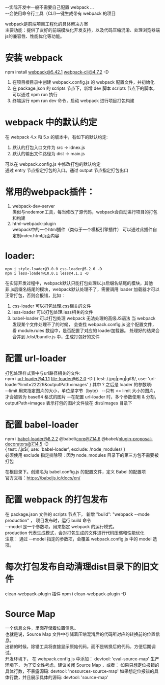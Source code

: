 --实际开发中一般不需要自己配置 webpack ...  
--会使用命令行工具（CLI)一键生成带有 webpack 的项目  


webpack是前端项目工程化的具体解决方案  
主要功能：提供了友好的前端模块化开发支持，以及代码压缩混淆、处理浏览器端js的兼容性、性能优化等功能。  

# 安装 webpack
npm install webpack@5.42.1 webpack-cli@4.7.2 -D  
1. 在项目根目录中创建 webpack.config.js 的 webpack 配置文件，并初始化
2. 在 package.json 的 scripts 节点下，新增 dev 脚本
    scripts 节点下的脚本，可以通过 npm run 执行
3. 终端运行 npm run dev 命令，启动 webpack 进行项目打包构建

# webpack 中的默认约定
在 webpack 4.x 和 5.x 的版本中，有如下的默认约定:   
1. 默认的打包入口文件为 src -> idnex.js
2. 默认的输出文件路径为 dist -> main.js

可以在 webpack.config.js 中修改打包的默认约定  
通过 entry 节点指定打包的入口。通过 output 节点指定打包出口  

# 常用的webpack插件：
1. webpack-dev-server  
    类似与nodemon工具，每当修改了源代码，webpack会自动进行项目的打包和构建
2. html-webpack-plugin  
    webpack中的一个html插件（类似于一个模板引擎插件）
    可以通过此插件自定制index.html页面内容


# loader:  
    npm i style-loader@3.0.0 css-loader@5.2.6 -D  
    npm i less-loader@10.0.1 less@4.1.1 -D  
在实际开发过程中，webpack默认只能打包处理以.js后缀名结尾的模块，其他非.js后缀名结尾的模块，webpack默认处理不了，需要调用 loader 加载器才可以正常打包，否则会报错，比如：
1. css-loader 可以打包处理.css相关的文件
2. less-loader 可以打包处理.less相关的文件
3. babel-loader 可以打包处理 webpack 无法处理的高级JS语法
当 webpack 发现某个文件处理不了的时候， 会查找 webpack.config.js 这个配置文件，看 module.rules 数组中，是否配置了对应的 loader加载器。
处理好的结果会合并到 /dist/bundle.js 中，生成打包好的文件


# 配置 url-loader
打包处理样式表中与url路径相关的文件:  
    npm i url-loader@4.1.1 file-loader@6.2.0 -D
    { test: /\.jpg|png|gif$/, use: 'url-loader?limit=22229&outputPath=images' }
其中 ? 之后是 loader 的参数项:  
  --limit 用来指定图片的大小，单位是字节（byte）
  --只有 <= limit 大小的图片，才会被转为 base64 格式的图片
  --在配置 url-loader 时，多个参数使用 & 分割，outputPath=images 表示打包的图片文件放在 dist/images 目录下


# 配置 babel-loader
npm i babel-loader@8.2.2 @babel/core@7.14.6 @babel/plugin-proposal-decorators@7.14.5 -D  
{ test: /\.js$/, use: 'babel-loader', exclude: /node_modules/ }  
必须使用 exclude 指定排除项：因为 node_modules 目录下的第三方包不需要被打包  

在根目录下。创建名为 babel.config.js 的配置文件，定义 Babel 的配置项  
官方文档：https://babeljs.io/docs/en/  

# 配置 webpack 的打包发布
在 package.json 文件的 scripts 节点下， 新增  "build": "webpack --mode production" ， 项目发布时，运行 build 命令  
--model 是一个参数项，用来指定 webpack 的运行模式。  
production 代表生成模式，会对打包生成的文件进行代码压缩和性能优化  
注意： 通过 --model 指定的参数项，会覆盖 webpack.config.js 中的 model 选项。  


# 每次打包发布自动清理dist目录下的旧文件
clean-webpack-plugin 插件   npm i clean-webpack-plugin -D  



# Source Map
一个信息文件，里面存储着位置信息。  
也就是说，Source Map 文件中存储着压缩混淆后的代码所对应的转换前的位置信息。  
出错的时候，除错工具将直接显示原始代码，而不是转换后的代码，方便后期调试。  
    开发环境下， 在 webpack.config.js 中添加：  devtool: 'eval-source-map'
    生产环境下， 为了安全性考虑，建议关闭 Source Map ，或者：
        如果只想定位报错的具体行数，不暴露源码:
            devtool: 'nosources-source-map'
        如果想定位报错的具体行数，并且展示具体的源码:
            devtool: 'source-map'
